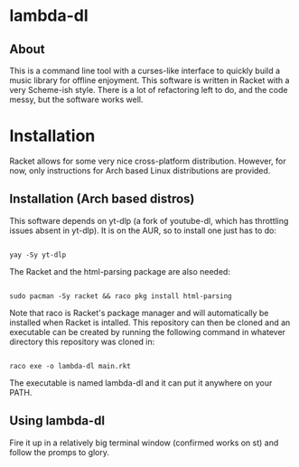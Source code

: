 # lambda-dl
## About

This is a command line tool with a curses-like interface to quickly build a music library for offline enjoyment. This software is written in Racket with a very Scheme-ish style. There is a lot of refactoring left to do, and the code messy, but the software works well.

# Installation

Racket allows for some very nice cross-platform distribution. However, for now, only instructions for Arch based Linux distributions are provided.

## Installation (Arch based distros)

This software depends on yt-dlp (a fork of youtube-dl, which has throttling issues absent in yt-dlp). It is on the AUR, so to install one just has to do: 

```

yay -Sy yt-dlp

```

The Racket and the html-parsing package are also needed:

```

sudo pacman -Sy racket && raco pkg install html-parsing

```

Note that raco is Racket's package manager and will automatically be installed when Racket is intalled. This repository can then be cloned and an executable can be created by running the following command in whatever directory this repository was cloned in:

```

raco exe -o lambda-dl main.rkt

```

The executable is named lambda-dl and it can put it anywhere on your PATH.

## Using lambda-dl

Fire it up in a relatively big terminal window (confirmed works on st) and follow the promps to glory.
